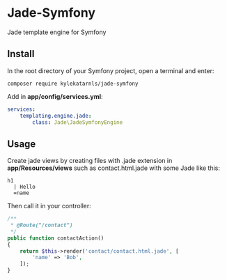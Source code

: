 # Jade-Symfony
Jade template engine for Symfony

## Install
In the root directory of your Symfony project, open a
terminal and enter:
```shell
composer require kylekatarnls/jade-symfony
```

Add in **app/config/services.yml**:
```yml
services:
    templating.engine.jade:
        class: Jade\JadeSymfonyEngine
```

## Usage
Create jade views by creating files with .jade extension
in **app/Resources/views** such as contact.html.jade with
some Jade like this:
```jade
h1
  | Hello
  =name
```
Then call it in your controller:
```php
/**
 * @Route("/contact")
 */
public function contactAction()
{
    return $this->render('contact/contact.html.jade', [
        'name' => 'Bob',
    ]);
}
```
